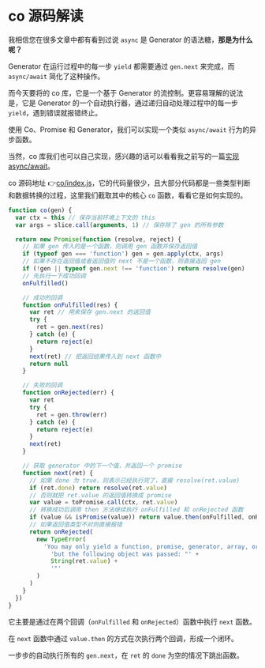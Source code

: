 # co 源码解读

我相信您在很多文章中都有看到过说 `async` 是 Generator 的语法糖，**那是为什么呢？**

Generator 在运行过程中的每一步 `yield` 都需要通过 `gen.next` 来完成，而 `async/await` 简化了这种操作。

而今天要将的 co 库，它是一个基于 Generator 的流控制。更容易理解的说法是，它是 Generator 的一个自动执行器，通过递归自动处理过程中的每一步 `yield`，遇到错误就报错终止。

使用 Co、Promise 和 Generator，我们可以实现一个类似 `async/await` 行为的异步函数。

当然，co 库我们也可以自己实现，感兴趣的话可以看看我之前写的一篇[实现 async/await](https://github.com/lio-zero/blog/blob/main/%E6%89%8B%E5%86%99%E7%B3%BB%E5%88%97/%E5%AE%9E%E7%8E%B0%20async%E3%80%81await.md)。

co 源码地址 👉[co/index.js](https://github.com/tj/co/blob/master/index.js#L43-L106)，它的代码量很少，且大部分代码都是一些类型判断和数据转换的过程，这里我们截取其中的核心 `co` 函数，看看它是如何实现的。

```js
function co(gen) {
  var ctx = this // 保存当前环境上下文的 this
  var args = slice.call(arguments, 1) // 保存除了 gen 的所有参数

  return new Promise(function (resolve, reject) {
    // 如果 gen 传入的是一个函数，则调用 gen 函数并保存返回值
    if (typeof gen === 'function') gen = gen.apply(ctx, args)
    // 如果不存在返回值或者返回值的 next 不是一个函数，则直接返回 gen
    if (!gen || typeof gen.next !== 'function') return resolve(gen)
    // 先执行一下成功回调
    onFulfilled()

    // 成功的回调
    function onFulfilled(res) {
      var ret // 用来保存 gen.next 的返回值
      try {
        ret = gen.next(res)
      } catch (e) {
        return reject(e)
      }
      next(ret) // 把返回结果传入到 next 函数中
      return null
    }

    // 失败的回调
    function onRejected(err) {
      var ret
      try {
        ret = gen.throw(err)
      } catch (e) {
        return reject(e)
      }
      next(ret)
    }

    // 获取 generator 中的下一个值，并返回一个 promise
    function next(ret) {
      // 如果 done 为 true，则表示已经执行完了，直接 resolve(ret.value)
      if (ret.done) return resolve(ret.value)
      // 否则就把 ret.value 的返回值转换成 promise
      var value = toPromise.call(ctx, ret.value)
      // 转换成功后调用 then 方法继续执行 onFulfilled 和 onRejected 函数
      if (value && isPromise(value)) return value.then(onFulfilled, onRejected)
      // 如果返回值类型不对则直接报错
      return onRejected(
        new TypeError(
          'You may only yield a function, promise, generator, array, or object, ' +
            'but the following object was passed: "' +
            String(ret.value) +
            '"'
        )
      )
    }
  })
}
```

它主要是通过在两个回调（`onFulfilled` 和 `onRejected`）函数中执行 `next` 函数。

在 `next` 函数中通过 `value.then` 的方式在次执行两个回调，形成一个闭环。

一步步的自动执行所有的 `gen.next`，在 `ret` 的 `done` 为空的情况下跳出函数。
